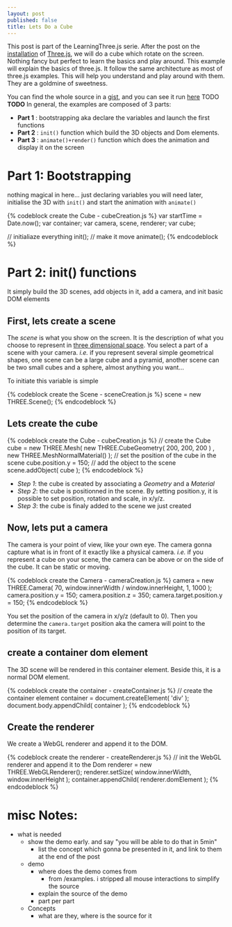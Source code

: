 ```yaml
---
layout: post
published: false
title: Lets Do a Cube
---
```


This post is part of the LearningThree.js serie.
After the post
on the [installation](/blog/2011/07/15/learningthreejs-installation/)
of [Three.js](https://github.com/mrdoob/three.js/), we will do a
cube which rotate on the screen. Nothing fancy but perfect to learn
the basics and play around.
This example will explain the basics of three.js.
It follow the same architecture as most of three.js examples.
This will help you understand and play around with them.
They are a goldmine of sweetness.

You can find the whole source in a [gist](https://gist.github.com/1106726), and
you can see it run [here]() TODO **TODO**
In general, the examples are composed of 3 parts:

* **Part 1** : bootstrapping aka declare the variables and launch the first functions
* **Part 2** : ```init()``` function which build the 3D objects and Dom elements.
* **Part 3** : ```animate()+render()``` function which does the animation and display it on the screen

<!--more-->


# Part 1: Bootstrapping

nothing magical in here... just declaring variables you will need later, initialise
the 3D with ```init()``` and start the animation with ```animate()```

{% codeblock create the Cube - cubeCreation.js %}
var startTime	= Date.now();
var container;
var camera, scene, renderer;
var cube;

// initialiaze everything
init();
// make it move
animate();
{% endcodeblock %}

# Part 2: init() functions

It simply build the 3D scenes, add objects in it, add a camera, and init basic DOM elements

## First, lets create a scene

The *scene* is what you show on the screen.
It is the description of what you choose to represent in [three dimensional space](http://en.wikipedia.org/wiki/Three-dimensional_space).
You select a part of a scene with your camera. *i.e.* if you represent several simple
geometrical shapes, one scene can be a large cube and a pyramid, another scene can
be two small cubes and a sphere, almost anything you want...

To initiate this variable is simple

{% codeblock create the Scene - sceneCreation.js %}
scene = new THREE.Scene();
{% endcodeblock %}

## Lets create the cube

{% codeblock create the Cube - cubeCreation.js %}
// create the Cube
cube = new THREE.Mesh( new THREE.CubeGeometry( 200, 200, 200 )
		, new THREE.MeshNormalMaterial() );
// set the position of the cube in the scene
cube.position.y = 150;
// add the object to the scene
scene.addObject( cube );
{% endcodeblock %}

* *Step 1*: the cube is created by associating a *Geometry* and a *Material*
* *Step 2*: the cube is positionned in the scene. By setting position.y, it is
possible to set position, rotation and scale, in x/y/z.
* *Step 3*: the cube is finaly added to the scene we just created


## Now, lets put a camera
The camera is your point of view, like your own eye. The camera gonna capture
what is in front of it exactly like a physical camera.
*i.e.* if you represent a cube on your scene, the camera can be
above or on the side of the cube. It can be static or moving.

{% codeblock create the Camera - cameraCreation.js %}
camera = new THREE.Camera( 70, window.innerWidth / window.innerHeight, 1, 1000 );
camera.position.y = 150;
camera.position.z = 350;
camera.target.position.y = 150;
{% endcodeblock %}

You set the position of the camera in x/y/z (default to 0).
Then you determine the ```camera.target``` position aka the camera will point
to the position of its target. 


## create a container dom element

The 3D scene will be rendered in this container element. Beside this, it is a
normal DOM element.

{% codeblock create the container - createContainer.js %}
// create the container element
container = document.createElement( 'div' );
document.body.appendChild( container );
{% endcodeblock %}

## Create the renderer

We create a WebGL renderer and append it to the DOM.

{% codeblock create the renderer - createRenderer.js %}
// init the WebGL renderer and append it to the Dom
renderer = new THREE.WebGLRenderer();
renderer.setSize( window.innerWidth, window.innerHeight );
container.appendChild( renderer.domElement );
{% endcodeblock %}

# misc Notes:

* what is needed
  * show the demo early. and say "you will be able to do that in 5min"
    * list the concept which gonna be presented in it, and link to them at the end of the post
  * demo
    * where does the demo comes from
      * from /examples. i stripped all mouse interactions to simplify the source
    * explain the source of the demo
    * part per part
  * Concepts
    * what are they, where is the source for it
